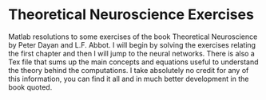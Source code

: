 # Theoretical Neuroscience Exercises
Matlab resolutions to some exercises of the book Theoretical Neuroscience by Peter Dayan and L.F. Abbot. I will begin by solving the exercises relating the first chapter and then I will jump to the neural networks. There is also a Tex file that sums up the main concepts and equations useful to understand the theory behind the computations. I take absolutely no credit for any of this information, you can find it all and in much better development in the book quoted.
